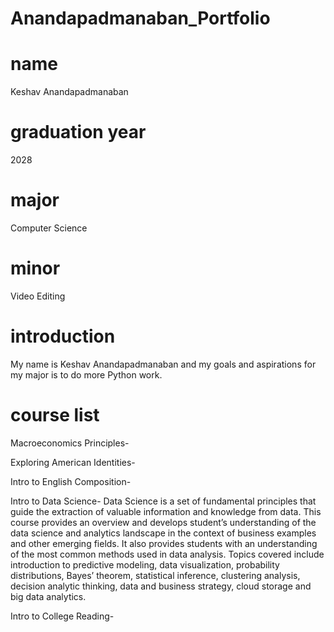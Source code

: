 # Anandapadmanaban_Portfolio
# name
Keshav Anandapadmanaban
# graduation year
2028
# major
Computer Science
# minor 
Video Editing
# introduction
My name is Keshav Anandapadmanaban and my goals and aspirations for my major is to do more Python work.
# course list
Macroeconomics Principles- 

Exploring American Identities- 

Intro to English Composition- 

Intro to Data Science- Data Science is a set of fundamental principles that guide the extraction of valuable information and knowledge from data. This course provides an overview and develops student’s understanding of the data science and analytics landscape in the context of business examples and other emerging fields. It also provides students with an understanding of the most common methods used in data analysis. Topics covered include introduction to predictive modeling, data visualization, probability distributions, Bayes’ theorem, statistical inference, clustering analysis, decision analytic thinking, data and business strategy, cloud storage and big data analytics.

Intro to College Reading- 
